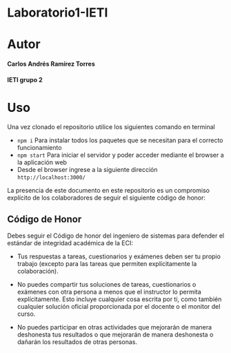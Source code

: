 # Laboratorio1-IETI

# Autor

#### Carlos Andrés Ramírez Torres
#### IETI grupo 2

# Uso

Una vez clonado el repositorio utilice los siguientes comando en terminal

* ```npm i``` Para instalar todos los paquetes que se necesitan para el correcto funcionamiento
* ```npm start``` Para iniciar el servidor y poder acceder mediante el browser a la aplicación web
* Desde el browser ingrese a la siguiente dirección ```http://localhost:3000/```


La presencia de este documento en este repositorio es un compromiso explícito de los colaboradores de seguir el siguiente código de honor:

Código de Honor
------
Debes seguir el Código de honor del ingeniero de sistemas para defender el estándar de integridad académica de la ECI:

- Tus respuestas a tareas, cuestionarios y exámenes deben ser tu propio trabajo (excepto para las tareas que permiten explícitamente la colaboración).

- No puedes compartir tus soluciones de tareas, cuestionarios o exámenes con otra persona a menos que el instructor lo permita explícitamente. Esto incluye cualquier cosa escrita por ti, como también cualquier solución oficial proporcionada por el docente o el monitor del curso.

- No puedes participar en otras actividades que mejorarán de manera deshonesta tus resultados o que mejorarán de manera deshonesta o dañarán los resultados de otras personas.
